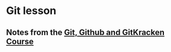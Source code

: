 # Git lesson

## Notes from the [Git, Github and GitKracken Course](https://srse-git-github-zero2hero.netlify.app/01-getting-started-with-git-and-github/)
